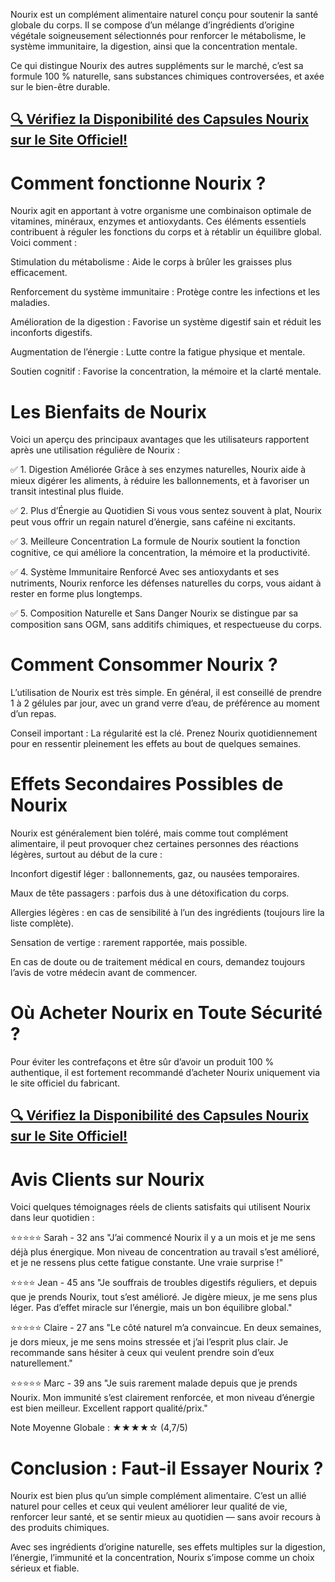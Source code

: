 Nourix est un complément alimentaire naturel conçu pour soutenir la santé globale du corps. Il se compose d’un mélange d’ingrédients d’origine végétale soigneusement sélectionnés pour renforcer le métabolisme, le système immunitaire, la digestion, ainsi que la concentration mentale.

Ce qui distingue Nourix des autres suppléments sur le marché, c’est sa formule 100 % naturelle, sans substances chimiques controversées, et axée sur le bien-être durable.

## [🔍 Vérifiez la Disponibilité des Capsules Nourix sur le Site Officiel!](https://atozsupplement.com/nourix-capsules/)

# Comment fonctionne Nourix ?

Nourix agit en apportant à votre organisme une combinaison optimale de vitamines, minéraux, enzymes et antioxydants. Ces éléments essentiels contribuent à réguler les fonctions du corps et à rétablir un équilibre global. Voici comment :

Stimulation du métabolisme : Aide le corps à brûler les graisses plus efficacement.

Renforcement du système immunitaire : Protège contre les infections et les maladies.

Amélioration de la digestion : Favorise un système digestif sain et réduit les inconforts digestifs.

Augmentation de l’énergie : Lutte contre la fatigue physique et mentale.

Soutien cognitif : Favorise la concentration, la mémoire et la clarté mentale.

# Les Bienfaits de Nourix

Voici un aperçu des principaux avantages que les utilisateurs rapportent après une utilisation régulière de Nourix :

✅ 1. Digestion Améliorée
Grâce à ses enzymes naturelles, Nourix aide à mieux digérer les aliments, à réduire les ballonnements, et à favoriser un transit intestinal plus fluide.

✅ 2. Plus d’Énergie au Quotidien
Si vous vous sentez souvent à plat, Nourix peut vous offrir un regain naturel d’énergie, sans caféine ni excitants.

✅ 3. Meilleure Concentration
La formule de Nourix soutient la fonction cognitive, ce qui améliore la concentration, la mémoire et la productivité.

✅ 4. Système Immunitaire Renforcé
Avec ses antioxydants et ses nutriments, Nourix renforce les défenses naturelles du corps, vous aidant à rester en forme plus longtemps.

✅ 5. Composition Naturelle et Sans Danger
Nourix se distingue par sa composition sans OGM, sans additifs chimiques, et respectueuse du corps.

# Comment Consommer Nourix ?

L’utilisation de Nourix est très simple. En général, il est conseillé de prendre 1 à 2 gélules par jour, avec un grand verre d’eau, de préférence au moment d’un repas.

Conseil important : La régularité est la clé. Prenez Nourix quotidiennement pour en ressentir pleinement les effets au bout de quelques semaines.

# Effets Secondaires Possibles de Nourix

Nourix est généralement bien toléré, mais comme tout complément alimentaire, il peut provoquer chez certaines personnes des réactions légères, surtout au début de la cure :

Inconfort digestif léger : ballonnements, gaz, ou nausées temporaires.

Maux de tête passagers : parfois dus à une détoxification du corps.

Allergies légères : en cas de sensibilité à l’un des ingrédients (toujours lire la liste complète).

Sensation de vertige : rarement rapportée, mais possible.

En cas de doute ou de traitement médical en cours, demandez toujours l’avis de votre médecin avant de commencer.

# Où Acheter Nourix en Toute Sécurité ?

Pour éviter les contrefaçons et être sûr d’avoir un produit 100 % authentique, il est fortement recommandé d’acheter Nourix uniquement via le site officiel du fabricant.

## [🔍 Vérifiez la Disponibilité des Capsules Nourix sur le Site Officiel!](https://atozsupplement.com/nourix-capsules/)

# Avis Clients sur Nourix

Voici quelques témoignages réels de clients satisfaits qui utilisent Nourix dans leur quotidien :

⭐️⭐️⭐️⭐️⭐️ Sarah - 32 ans
"J’ai commencé Nourix il y a un mois et je me sens déjà plus énergique. Mon niveau de concentration au travail s’est amélioré, et je ne ressens plus cette fatigue constante. Une vraie surprise !"

⭐️⭐️⭐️⭐️ Jean - 45 ans
"Je souffrais de troubles digestifs réguliers, et depuis que je prends Nourix, tout s’est amélioré. Je digère mieux, je me sens plus léger. Pas d’effet miracle sur l’énergie, mais un bon équilibre global."

⭐️⭐️⭐️⭐️⭐️ Claire - 27 ans
"Le côté naturel m’a convaincue. En deux semaines, je dors mieux, je me sens moins stressée et j’ai l’esprit plus clair. Je recommande sans hésiter à ceux qui veulent prendre soin d’eux naturellement."

⭐️⭐️⭐️⭐️⭐️ Marc - 39 ans
"Je suis rarement malade depuis que je prends Nourix. Mon immunité s’est clairement renforcée, et mon niveau d’énergie est bien meilleur. Excellent rapport qualité/prix."

Note Moyenne Globale : ★★★★☆ (4,7/5)

# Conclusion : Faut-il Essayer Nourix ?

Nourix est bien plus qu’un simple complément alimentaire. C’est un allié naturel pour celles et ceux qui veulent améliorer leur qualité de vie, renforcer leur santé, et se sentir mieux au quotidien — sans avoir recours à des produits chimiques.

Avec ses ingrédients d’origine naturelle, ses effets multiples sur la digestion, l’énergie, l’immunité et la concentration, Nourix s’impose comme un choix sérieux et fiable.
